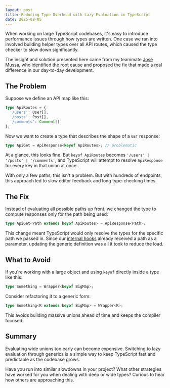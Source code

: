 ```yaml
---
layout: post
title: Reducing Type Overhead with Lazy Evaluation in TypeScript
date: 2025-08-05
---
```


When working on large TypeScript codebases, it's easy to introduce performance issues through how types are written. One case we ran into involved building helper types over all API routes, which caused the type checker to slow down significantly.

The insight and solution presented here came from my teammate [José Mussa](https://www.linkedin.com/in/jose-mussa/), who identified the root cause and proposed the fix that made a real difference in our day-to-day development.

## The Problem

Suppose we define an API map like this:

``` ts
type ApiRoutes = {
  '/users': User[],
  '/posts': Post[],
  '/comments': Comment[]
};
```

Now we want to create a type that describes the shape of a `GET` response:

``` ts
type ApiGet = ApiResponse<keyof ApiRoutes>; // problematic
```

At a glance, this looks fine. But `keyof ApiRoutes` becomes `'/users' | '/posts' | '/comments'`, and TypeScript will attempt to resolve `ApiResponse` for every key in that union at once.

With only a few paths, this isn't a problem. But with hundreds of endpoints, this approach led to slow editor feedback and long type-checking times.

## The Fix

Instead of evaluating all possible paths up front, we changed the type to compute responses only for the path being used:

``` ts
type ApiGet<Path extends keyof ApiRoutes> = ApiResponse<Path>;
```

This change meant TypeScript would only resolve the types for the specific path we passed in. Since our [internal hooks](https://diegocasmo.github.io/2022-12-19-api-using-axios-react-query/) already received a path as a parameter, updating the generic definition was all it took to reduce the load.

## What to Avoid

If you're working with a large object and using `keyof` directly inside a type like this:

``` ts
type Something = Wrapper<keyof BigMap>;
```

Consider refactoring it to a generic form:

``` ts
type Something<K extends keyof BigMap> = Wrapper<K>;
```

This avoids building massive unions ahead of time and keeps the compiler focused.

## Summary

Evaluating wide unions too early can become expensive. Switching to lazy evaluation through generics is a simple way to keep TypeScript fast and predictable as the codebase grows.

Have you run into similar slowdowns in your project? What other strategies have worked for you when dealing with deep or wide types? Curious to hear how others are approaching this.
